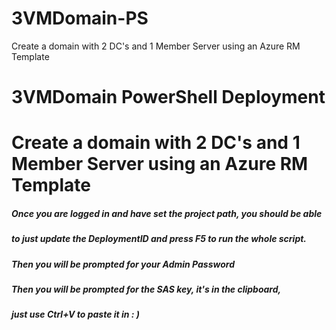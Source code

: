 # 3VMDomain-PS
Create a domain with 2 DC's and 1 Member Server using an Azure RM Template


# 3VMDomain PowerShell Deployment
# Create a domain with 2 DC's and 1 Member Server using an Azure RM Template

##### Once you are logged in and have set the project path, you should be able
##### to just update the DeploymentID and press F5 to run the whole script.
##### Then you will be prompted for your Admin Password
##### Then you will be prompted for the SAS key, it's in the clipboard, 
##### just use Ctrl+V to paste it in  : )
